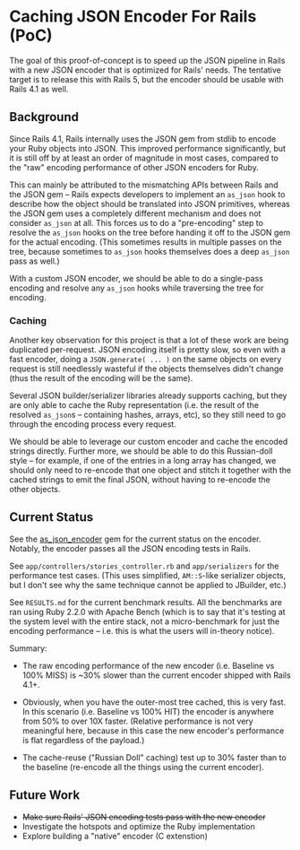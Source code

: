 # Caching JSON Encoder For Rails (PoC)

The goal of this proof-of-concept is to speed up the JSON pipeline in Rails with
a new JSON encoder that is optimized for Rails' needs. The tentative target is
to release this with Rails 5, but the encoder should be usable with Rails 4.1 as
well.

## Background

Since Rails 4.1, Rails internally uses the JSON gem from stdlib to encode your
Ruby objects into JSON. This improved performance significantly, but it is still
off by at least an order of magnitude in most cases, compared to the "raw"
encoding performance of other JSON encoders for Ruby.

This can mainly be attributed to the mismatching APIs between Rails and the JSON
gem – Rails expects developers to implement an `as_json` hook to describe how
the object should be translated into JSON primitives, whereas the JSON gem uses
a completely different mechanism and does not consider `as_json` at all. This
forces us to do a "pre-encoding" step to resolve the `as_json` hooks on the tree
before handing it off to the JSON gem for the actual encoding. (This sometimes
results in multiple passes on the tree, because sometimes to `as_json` hooks
themselves does a deep `as_json` pass as well.)

With a custom JSON encoder, we should be able to do a single-pass encoding and
resolve any `as_json` hooks while traversing the tree for encoding.

### Caching

Another key observation for this project is that a lot of these work are being
duplicated per-request. JSON encoding itself is pretty slow, so even with a fast
encoder, doing a `JSON.generate( ... )` on the same objects on every request is
still needlessly wasteful if the objects themselves didn't change (thus the
result of the encoding will be the same).

Several JSON builder/serializer libraries already supports caching, but they are
only able to cache the Ruby representation (i.e. the result of the resolved
`as_json`s – containing hashes, arrays, etc), so they still need to go through
the encoding process every request.

We should be able to leverage our custom encoder and cache the encoded strings
directly. Further more, we should be able to do this Russian-doll style – for
example, if one of the entries in a long array has changed, we should only need
to re-encode that one object and stitch it together with the cached strings to
emit the final JSON, without having to re-encode the other objects.

## Current Status

See the [as_json_encoder](https://github.com/chancancode/as_json_encoder) gem
for the current status on the encoder. Notably, the encoder passes all the JSON
encoding tests in Rails.

See `app/controllers/stories_controller.rb` and `app/serializers` for the
performance test cases. (This uses simplified, `AM::S`-like serializer objects,
but I don't see why the same technique cannot be applied to JBuilder, etc.)

See `RESULTS.md` for the current benchmark results. All the benchmarks are ran
using Ruby 2.2.0 with Apache Bench (which is to say that it's testing at the
system level with the entire stack, not a micro-benchmark for just the encoding
performance – i.e. this is what the users will in-theory notice).

Summary:

* The raw encoding performance of the new encoder (i.e. Baseline vs 100% MISS)
  is ~30% slower than the current encoder shipped with Rails 4.1+.

* Obviously, when you have the outer-most tree cached, this is very fast. In
  this scenario (i.e. Baseline vs 100% HIT) the encoder is anywhere from 50% to
  over 10X faster. (Relative performance is not very meaningful here, because
  in this case the new encoder's performance is flat regardless of the payload.)

* The cache-reuse ("Russian Doll" caching) test up to 30% faster than to the
  baseline (re-encode all the things using the current encoder).

## Future Work

* ~~Make sure Rails' JSON encoding tests pass with the new encoder~~
* Investigate the hotspots and optimize the Ruby implementation
* Explore building a "native" encoder (C extenstion)
